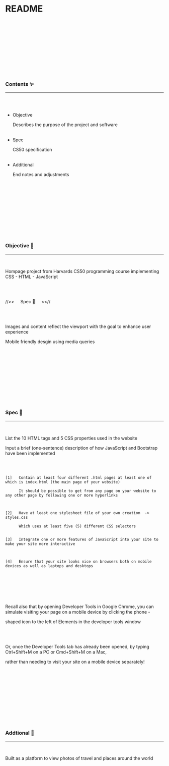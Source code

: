  












 <br><br><br><br><br><br><br><br><br><br>

  # README

  <br><br><br><br><br><br><br><br><br><br>

  ### Contents ✨
  ________________________________________________________________________________________________________________________

  <br><br>

  - Objective

    Describes the purpose of the project and software
    <br><br>

  - Spec

    CS50 specification
    <br><br>

  - Additional

    End notes and adjustments

  <br><br><br><br><br><br><br><br><br><br>

  ### Objective 🏹
  ________________________________________________________________________________________________________________________

  <br>

  Hompage project from Harvards CS50 programming course implementing CSS - HTML - JavaScript 
 
  <br><br>

   //>> &nbsp; &nbsp;   Spec 📐   &nbsp; &nbsp; <<//

  <br><br>
  
  Images and content reflect the viewport with the goal to enhance user experience

  Mobile friendly desgin using media queries 

  
  <br><br><br><br><br><br><br><br><br><br>

  ### Spec 📐
  ________________________________________________________________________________________________________________________

  <br>

  List the 10 HTML tags and 5 CSS properties used in the website


  Input a brief (one-sentence) description of how JavaScript and Bootstrap have been implemented

  <br><br>

    [1]   Contain at least four different .html pages at least one of which is index.html (the main page of your website)

          It should be possible to get from any page on your website to any other page by following one or more hyperlinks



    [2]   Have at least one stylesheet file of your own creation  ->  styles.css

          Which uses at least five (5) different CSS selectors


    [3]   Integrate one or more features of JavaScript into your site to make your site more interactive



    [4]   Ensure that your site looks nice on browsers both on mobile devices as well as laptops and desktops

  <br><br><br><br><br>

  Recall also that by opening Developer Tools in Google Chrome, you can simulate visiting your page on a mobile device by clicking the phone -

  shaped icon to the left of Elements in the developer tools window

  <br><br>

  Or, once the Developer Tools tab has already been opened, by typing Ctrl+Shift+M on a PC or Cmd+Shift+M on a Mac, 

  rather than needing to visit your site on a mobile device separately!

  <br><br><br><br><br><br><br><br><br><br>

  ### Addtional 📔
  ________________________________________________________________________________________________________________________

  <br>

  Built as a platform to view photos of travel and places around the world

  <br><br><br><br><br><br><br><br><br><br>
